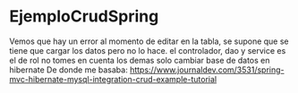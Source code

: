 # EjemploCrudSpring
Vemos que hay un error al momento de editar en la tabla, se supone que se tiene que cargar los datos pero no lo hace. el controlador, dao y service es el de rol no tomes en cuenta los demas solo cambiar base de datos en hibernate De donde me basaba: https://www.journaldev.com/3531/spring-mvc-hibernate-mysql-integration-crud-example-tutorial
